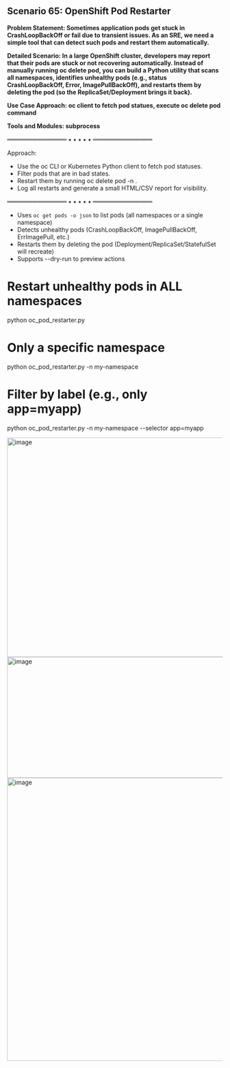 ## Scenario 65: OpenShift Pod Restarter  
**Problem Statement: Sometimes application pods get stuck in CrashLoopBackOff or fail due to transient issues. As an SRE, we need a simple tool that can detect such pods and restart them automatically.**  

**Detailed Scenario: In a large OpenShift cluster, developers may report that their pods are stuck or not recovering automatically. Instead of manually running oc delete pod, you can build a Python utility that scans all namespaces, identifies unhealthy pods (e.g., status CrashLoopBackOff, Error, ImagePullBackOff), and restarts them by deleting the pod (so the ReplicaSet/Deployment brings it back).**  

**Use Case Approach: oc client to fetch pod statues, execute oc delete pod command**  

**Tools and Modules: subprocess**  


══════════════ ⭑ ⭑ ⭑ ⭑ ⭑ ══════════════

Approach:  
- Use the oc CLI or Kubernetes Python client to fetch pod statuses.  
- Filter pods that are in bad states.  
- Restart them by running oc delete pod <pod> -n <namespace>.  
- Log all restarts and generate a small HTML/CSV report for visibility.  

══════════════ ⭑ ⭑ ⭑ ⭑ ⭑ ══════════════

- Uses `oc get pods -o json` to list pods (all namespaces or a single namespace)
- Detects unhealthy pods (CrashLoopBackOff, ImagePullBackOff, ErrImagePull, etc.)
- Restarts them by deleting the pod (Deployment/ReplicaSet/StatefulSet will recreate)
- Supports --dry-run to preview actions

 # Restart unhealthy pods in ALL namespaces
  python oc_pod_restarter.py

  # Only a specific namespace
  python oc_pod_restarter.py -n my-namespace

  # Filter by label (e.g., only app=myapp)
  python oc_pod_restarter.py -n my-namespace --selector app=myapp

<img width="1203" height="512" alt="image" src="https://github.com/user-attachments/assets/5acf1103-1e69-4105-9e5d-12df6f3ffc2b" />

<img width="1108" height="282" alt="image" src="https://github.com/user-attachments/assets/902b4239-2eae-446b-aeba-24c2f014ecf8" />

<img width="1038" height="661" alt="image" src="https://github.com/user-attachments/assets/b93177a2-35fb-4bf6-8cc5-08c932a5cfa8" />

